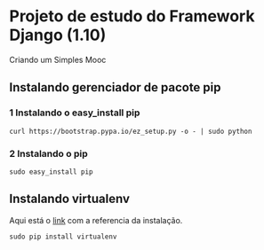 # Projeto de estudo do Framework Django (1.10)

Criando um Simples Mooc

## Instalando gerenciador de pacote pip

### 1 Instalando o easy_install pip
```
curl https://bootstrap.pypa.io/ez_setup.py -o - | sudo python
```

### 2 Instalando o pip
```
sudo easy_install pip
```

## Instalando virtualenv

Aqui está o [link](https://virtualenv.pypa.io/en/stable/installation/) com a referencia da instalação.

```
sudo pip install virtualenv
```